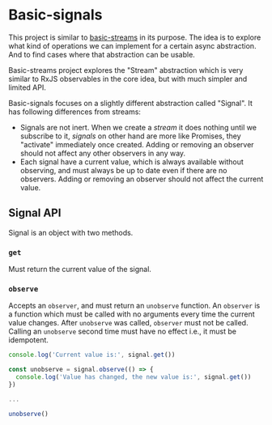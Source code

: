 # Basic-signals

This project is similar to [basic-streams](https://github.com/rpominov/basic-streams) in its purpose.
The idea is to explore what kind of operations we can implement for a certain async abstraction.
And to find cases where that abstraction can be usable.

Basic-streams project explores the "Stream" abstraction which is very similar to RxJS
observables in the core idea, but with much simpler and limited API.

Basic-signals focuses on a slightly different abstraction called "Signal".
It has following differences from streams:

 - Signals are not inert. When we create a _stream_ it does nothing until we subscribe to it,
   _signals_ on other hand are more like Promises, they "activate" immediately once created.
   Adding or removing an observer should not affect any other observers in any way.
 - Each signal have a current value, which is always available without observing,
   and must always be up to date even if there are no observers.
   Adding or removing an observer should not affect the current value.

## Signal API

Signal is an object with two methods.

### `get`

Must return the current value of the signal.

### `observe`

Accepts an `observer`, and must return an `unobserve` function. An `observer` is a function
which must be called with no arguments every time the current value changes.
After `unobserve` was called, `observer` must not be called. Calling an `unobserve` second time
must have no effect i.e., it must be idempotent.

```js
console.log('Current value is:', signal.get())

const unobserve = signal.observe(() => {
  console.log('Value has changed, the new value is:', signal.get())
})

...

unobserve()
```
